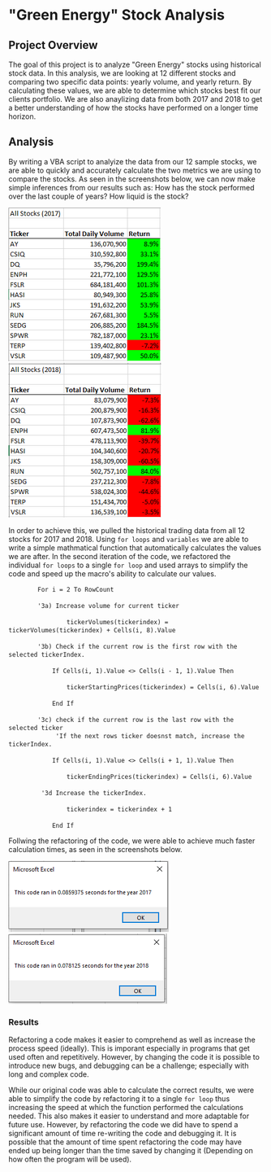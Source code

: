 # "Green Energy" Stock Analysis

## Project Overview
The goal of this project is to analyze "Green Energy" stocks using historical stock data. In this analysis, we are looking at 12 different stocks and comparing two specific data points: yearly volume, and yearly return. By calculating these values, we are able to determine which stocks best fit our clients portfolio. We are also anaylizing data from both 2017 and 2018 to get a better understanding of how the stocks have performed on a longer time horizon. 

## Analysis
By writing a VBA script to analyize the data from our 12 sample stocks, we are able to quickly and accurately calculate the two metrics we are using to compare the stocks. As seen in the screenshots below, we can now make simple inferences from our results such as: How has the stock performed over the last couple of years? How liquid is the stock? 

![2017 Results](https://github.com/Ian-T-Dixon/Stock-Analysis/blob/main/Resources/results_2017.PNG) ![2018 Results](https://github.com/Ian-T-Dixon/Stock-Analysis/blob/main/Resources/results_2018.PNG)

In order to achieve this, we pulled the historical trading data from all 12 stocks for 2017 and 2018. Using ```for loops``` and ```variables``` we are able to write a simple mathmatical function that automatically calculates the values we are after. In the second iteration of the code, we refactored the individual ```for loops``` to a single ```for loop``` and used arrays to simplify the code and speed up the macro's ability to calculate our values. 
```
        For i = 2 To RowCount
    
        '3a) Increase volume for current ticker
        
                tickerVolumes(tickerindex) = tickerVolumes(tickerindex) + Cells(i, 8).Value
        
        '3b) Check if the current row is the first row with the selected tickerIndex.
            
            If Cells(i, 1).Value <> Cells(i - 1, 1).Value Then
         
                tickerStartingPrices(tickerindex) = Cells(i, 6).Value
            
            End If
        
        '3c) check if the current row is the last row with the selected ticker
             'If the next rows ticker doesnst match, increase the tickerIndex.
            
            If Cells(i, 1).Value <> Cells(i + 1, 1).Value Then
         
                tickerEndingPrices(tickerindex) = Cells(i, 6).Value
         
         '3d Increase the tickerIndex.
            
                tickerindex = tickerindex + 1
            
            End If
```

Follwing the refactoring of the code, we were able to achieve much faster calculation times, as seen in the screenshots below.

![2017 Runtime](https://github.com/Ian-T-Dixon/Stock-Analysis/blob/main/Resources/VBA_Challenge_2017.PNG) ![2018 Runtime](https://github.com/Ian-T-Dixon/Stock-Analysis/blob/main/Resources/VBA_Challenge_2018.PNG)

### Results
Refactoring a code makes it easier to comprehend as well as increase the process speed (ideally). This is imporant especially in programs that get used often and repetitively. However, by changing the code it is possible to introduce new bugs, and debugging can be a challenge; especially with long and complex code. 

While our original code was able to calculate the correct results, we were able to simplify the code by refactoring it to a single ```for loop``` thus increasing the speed at which the function performed the calculations needed. This also makes it easier to understand and more adaptable for future use. However, by refactoring the code we did have to spend a significant amount of time re-writing the code and debugging it. It is possible that the amount of time spent refactoring the code may have ended up being longer than the time saved by changing it (Depending on how often the program will be used).
